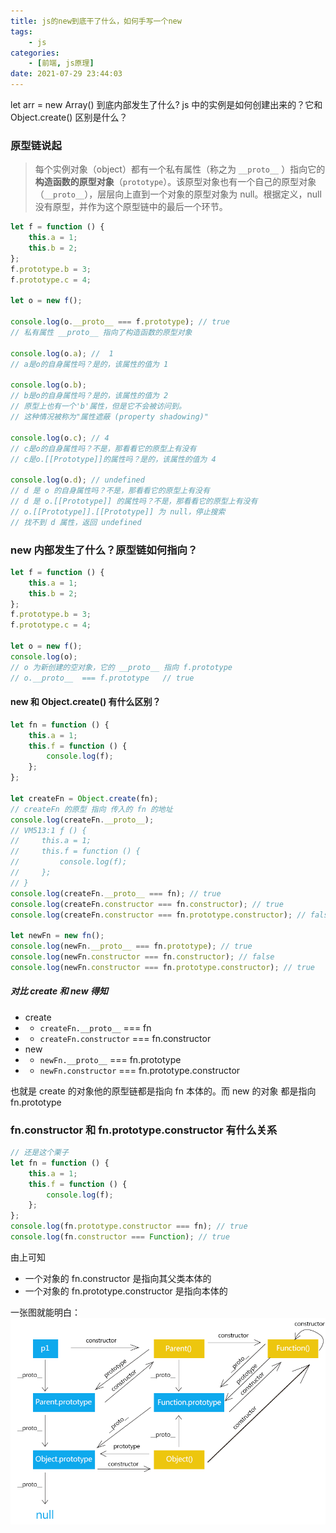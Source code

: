 ```yaml
---
title: js的new到底干了什么，如何手写一个new
tags:
    - js
categories:
    - [前端, js原理]
date: 2021-07-29 23:44:03
---
```


let arr = new Array() 到底内部发生了什么? js 中的实例是如何创建出来的？它和 Object.create() 区别是什么？

<!-- more -->

### 原型链说起

> 每个实例对象（object）都有一个私有属性（称之为 `__proto__` ）指向它的**构造函数的原型对象**（`prototype`）。该原型对象也有一个自己的原型对象（`__proto__`），层层向上直到一个对象的原型对象为 null。根据定义，null 没有原型，并作为这个原型链中的最后一个环节。

```javascript
let f = function () {
    this.a = 1;
    this.b = 2;
};
f.prototype.b = 3;
f.prototype.c = 4;

let o = new f();

console.log(o.__proto__ === f.prototype); // true
// 私有属性 __proto__ 指向了构造函数的原型对象

console.log(o.a); //  1
// a是o的自身属性吗？是的，该属性的值为 1

console.log(o.b);
// b是o的自身属性吗？是的，该属性的值为 2
// 原型上也有一个'b'属性，但是它不会被访问到。
// 这种情况被称为"属性遮蔽 (property shadowing)"

console.log(o.c); // 4
// c是o的自身属性吗？不是，那看看它的原型上有没有
// c是o.[[Prototype]]的属性吗？是的，该属性的值为 4

console.log(o.d); // undefined
// d 是 o 的自身属性吗？不是，那看看它的原型上有没有
// d 是 o.[[Prototype]] 的属性吗？不是，那看看它的原型上有没有
// o.[[Prototype]].[[Prototype]] 为 null，停止搜索
// 找不到 d 属性，返回 undefined
```

### new 内部发生了什么？原型链如何指向？

```javascript
let f = function () {
    this.a = 1;
    this.b = 2;
};
f.prototype.b = 3;
f.prototype.c = 4;

let o = new f();
console.log(o);
// o 为新创建的空对象，它的 __proto__ 指向 f.prototype
// o.__proto__  === f.prototype   // true
```

#### new 和 Object.create() 有什么区别？

```javascript
let fn = function () {
    this.a = 1;
    this.f = function () {
        console.log(f);
    };
};

let createFn = Object.create(fn);
// createFn 的原型 指向 传入的 fn 的地址
console.log(createFn.__proto__);
// VM513:1 ƒ () {
//     this.a = 1;
//     this.f = function () {
//         console.log(f);
//     };
// }
console.log(createFn.__proto__ === fn); // true
console.log(createFn.constructor === fn.constructor); // true
console.log(createFn.constructor === fn.prototype.constructor); // false

let newFn = new fn();
console.log(newFn.__proto__ === fn.prototype); // true
console.log(newFn.constructor === fn.constructor); // false
console.log(newFn.constructor === fn.prototype.constructor); // true
```

##### 对比 create 和 new 得知

-   create
-   -   `createFn.__proto__` === fn
-   -   `createFn.constructor` === fn.constructor
-   new
-   -   `newFn.__proto__` === fn.prototype
-   -   `newFn.constructor` === fn.prototype.constructor

也就是 create 的对象他的原型链都是指向 fn 本体的。而 new 的对象 都是指向 fn.prototype

### fn.constructor 和 fn.prototype.constructor 有什么关系

```javascript
// 还是这个栗子
let fn = function () {
    this.a = 1;
    this.f = function () {
        console.log(f);
    };
};
console.log(fn.prototype.constructor === fn); // true
console.log(fn.constructor === Function); // true
```

由上可知

-   一个对象的 fn.constructor 是指向其父类本体的
-   一个对象的 fn.prototype.constructor 是指向本体的

一张图就能明白：
![](/images/原型链.png)

